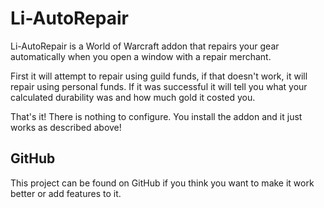 # Li-AutoRepair

Li-AutoRepair is a World of Warcraft addon that repairs your gear automatically when you open a window with a repair merchant.

First it will attempt to repair using guild funds, if that doesn't work, it will repair using personal funds.
If it was successful it will tell you what your calculated durability was and how much gold it costed you.

That's it! There is nothing to configure. You install the addon and it just works as described above!

## GitHub

This project can be found on GitHub if you think you want to make it work better or add features to it.